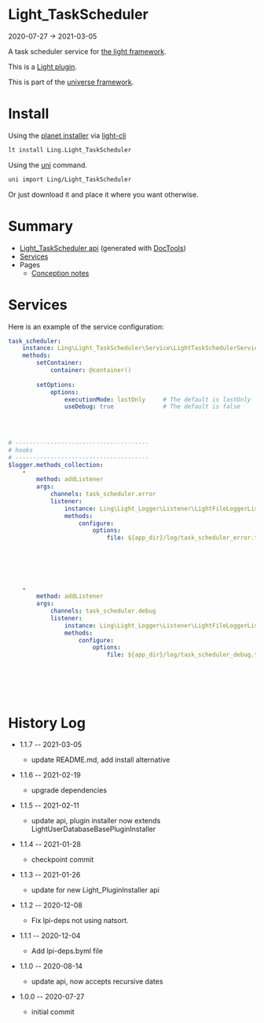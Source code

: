 Light_TaskScheduler
===========
2020-07-27 -> 2021-03-05



A task scheduler service for [the light framework](https://github.com/lingtalfi/Light).


This is a [Light plugin](https://github.com/lingtalfi/Light/blob/master/doc/pages/plugin.md).

This is part of the [universe framework](https://github.com/karayabin/universe-snapshot).


Install
==========
Using the [planet installer](https://github.com/lingtalfi/Light_PlanetInstaller) via [light-cli](https://github.com/lingtalfi/Light_Cli)
```bash
lt install Ling.Light_TaskScheduler
```

Using the [uni](https://github.com/lingtalfi/universe-naive-importer) command.
```bash
uni import Ling/Light_TaskScheduler
```

Or just download it and place it where you want otherwise.






Summary
===========
- [Light_TaskScheduler api](https://github.com/lingtalfi/Light_TaskScheduler/blob/master/doc/api/Ling/Light_TaskScheduler.md) (generated with [DocTools](https://github.com/lingtalfi/DocTools))
- [Services](#services)
- Pages
    - [Conception notes](https://github.com/lingtalfi/Light_TaskScheduler/blob/master/doc/pages/conception-notes.md)






Services
=========


Here is an example of the service configuration:

```yaml
task_scheduler: 
    instance: Ling\Light_TaskScheduler\Service\LightTaskSchedulerService
    methods: 
        setContainer: 
            container: @container()
        
        setOptions: 
            options: 
                executionMode: lastOnly     # The default is lastOnly
                useDebug: true              # The default is false
            
        
    

# --------------------------------------
# hooks
# --------------------------------------
$logger.methods_collection: 
    - 
        method: addListener
        args: 
            channels: task_scheduler.error
            listener: 
                instance: Ling\Light_Logger\Listener\LightFileLoggerListener
                methods: 
                    configure: 
                        options: 
                            file: ${app_dir}/log/task_scheduler_error.txt
                        
                    
                
            
        
    
    - 
        method: addListener
        args: 
            channels: task_scheduler.debug
            listener: 
                instance: Ling\Light_Logger\Listener\LightFileLoggerListener
                methods: 
                    configure: 
                        options: 
                            file: ${app_dir}/log/task_scheduler_debug.txt
                        
                    
            
        
    


```



History Log
=============

- 1.1.7 -- 2021-03-05

    - update README.md, add install alternative

- 1.1.6 -- 2021-02-19

    - upgrade dependencies

- 1.1.5 -- 2021-02-11
  
    - update api, plugin installer now extends LightUserDatabaseBasePluginInstaller
  
- 1.1.4 -- 2021-01-28

    - checkpoint commit
  
- 1.1.3 -- 2021-01-26

    - update for new Light_PluginInstaller api

- 1.1.2 -- 2020-12-08

    - Fix lpi-deps not using natsort.

- 1.1.1 -- 2020-12-04

    - Add lpi-deps.byml file

- 1.1.0 -- 2020-08-14

    - update api, now accepts recursive dates
    
- 1.0.0 -- 2020-07-27

    - initial commit
